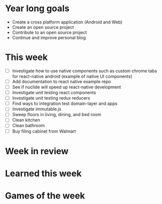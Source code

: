 # Year long goals
- Create a cross platform application (Android and Web)
- Create an open source project
- Contribute to an open source project
- Continue and improve personal blog

# This week
- [ ] Investigate how to use native components such as custom chrome tabs for react-native android (example of native UI components)
- [ ] Add documentation to react native example repo
- [ ] See if nuclide will speed up react-native development
- [ ] Investigate unit testing react components
- [ ] Investigate unit testing redux reducers
- [ ] Find ways to integration test domain-layer and apps
- [ ] Investigate immutable.js
- [ ] Sweep floors in living, dining, and bed room
- [ ] Clean kitchen
- [ ] Clean bathroom
- [ ] Buy filing cabinet from Walmart

# Week in review
# Learned this week
# Games of the week
